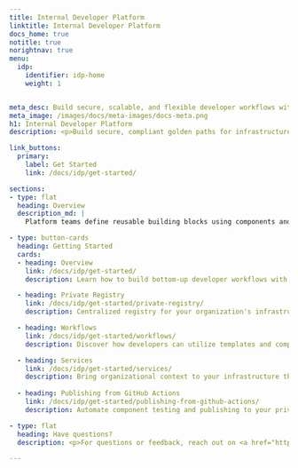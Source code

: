 ```yaml
---
title: Internal Developer Platform
linktitle: Internal Developer Platform
docs_home: true
notitle: true
norightnav: true
menu:
  idp:
    identifier: idp-home
    weight: 1


meta_desc: Build secure, scalable, and flexible developer workflows with self-service infrastructure provisioning.
meta_image: /images/docs/meta-images/docs-meta.png
h1: Internal Developer Platform
description: <p>Build secure, compliant golden paths for infrastructure provisioning with self-service workflows and reusable building blocks.</p>

link_buttons:
  primary:
    label: Get Started
    link: /docs/idp/get-started/

sections:
- type: flat
  heading: Overview
  description_md: |
    Platform teams define reusable building blocks using components and templates. Developers can leverage components when writing programs in their preferred programming language, scaffold infrastructure using low-code YAML templates, or deploy no-code programs from the console.

- type: button-cards
  heading: Getting Started
  cards:
  - heading: Overview
    link: /docs/idp/get-started/
    description: Learn how to build bottom-up developer workflows with self-service infrastructure.

  - heading: Private Registry
    link: /docs/idp/get-started/private-registry/
    description: Centralized registry for your organization's infrastructure building blocks and reusable components.

  - heading: Workflows
    link: /docs/idp/get-started/workflows/
    description: Discover how developers can utilize templates and components in any workflow.

  - heading: Services
    link: /docs/idp/get-started/services/
    description: Bring organizational context to your infrastructure through Services, a logical grouping of related entities.
  
  - heading: Publishing from GitHub Actions
    link: /docs/idp/get-started/publishing-from-github-actions/
    description: Automate component testing and publishing to your private registry using GitHub Actions workflows.

- type: flat
  heading: Have questions?
  description: <p>For questions or feedback, reach out on <a href="https://slack.pulumi.com" target="_blank">community Slack</a>, <a href="https://github.com/pulumi" target="_blank">GitHub</a>, or <a href="/support/">contact support</a>.</p>

---
```

